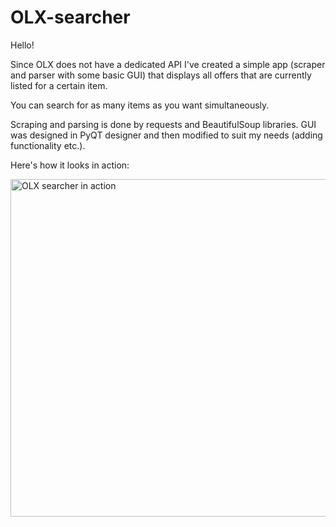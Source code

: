 # OLX-searcher
Hello!

Since OLX does not have a dedicated API I've created a simple app (scraper and parser with some basic GUI) that displays all offers that are currently listed for a certain item.

You can search for as many items as you want simultaneously.

Scraping and parsing is done by requests and BeautifulSoup libraries. GUI was designed in PyQT designer and then modified to suit my needs (adding functionality etc.).

Here's how it looks in action: 

<img src="http://i.imgur.com/snPFDCH.png" alt="OLX searcher in action" height="540" width="700"/>
